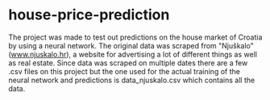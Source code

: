# house-price-prediction

The project was made to test out predictions on the house market of Croatia by using a neural network.
The original data was scraped from "Njuškalo" (www.njuskalo.hr), a website for advertising a lot of different things as well as real estate.
Since data was scraped on multiple dates there are a few .csv files on this project but the one used for the actual training of the neural network and predictions is data_njuskalo.csv which contains all the data.
